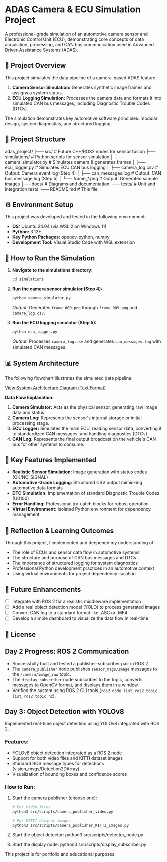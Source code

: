 # ADAS Camera & ECU Simulation Project

A professional-grade simulation of an automotive camera sensor and Electronic Control Unit (ECU), demonstrating core concepts of data acquisition, processing, and CAN bus communication used in Advanced Driver-Assistance Systems (ADAS).

## 🚀 Project Overview

This project simulates the data pipeline of a camera-based ADAS feature:
1.  **Camera Sensor Simulation:** Generates synthetic image frames and assigns a system status.
2.  **ECU Logging Simulation:** Processes the camera data and formats it into simulated CAN bus messages, including Diagnostic Trouble Codes (DTCs).

The simulation demonstrates key automotive software principles: modular design, system diagnostics, and structured logging.

## 📁 Project Structure
adas_project/
├── src/ # Future C++/ROS2 nodes for sensor fusion
├── simulations/ # Python scripts for sensor simulation
│ ├── camera_simulator.py # Simulates camera & generates frames
│ ├── ecu_logger.py # Simulates ECU CAN bus logging
│ ├── camera_log.csv # Output: Camera event log (Step 4)
│ ├── can_messages.log # Output: CAN bus message log (Step 5)
│ └── frame_*.png # Output: Generated sample images
├── docs/ # Diagrams and documentation
├── tests/ # Unit and integration tests
└── README.md # This file

## ⚙️ Environment Setup

This project was developed and tested in the following environment:
- **OS:** Ubuntu 24.04 (via WSL 2 on Windows 11)
- **Python:** 3.12+
- **Key Python Packages:** opencv-python, numpy
- **Development Tool:** Visual Studio Code with WSL extension

## 🧪 How to Run the Simulation

1.  **Navigate to the simulations directory:**
    ```bash
    cd simulations
    ```

2.  **Run the camera sensor simulator (Step 4):**
    ```bash
    python camera_simulator.py
    ```
    *Output:* Generates `frame_000.png` through `frame_009.png` and `camera_log.csv`.

3.  **Run the ECU logging simulator (Step 5):**
    ```bash
    python ecu_logger.py
    ```
    *Output:* Processes `camera_log.csv` and generates `can_messages.log` with simulated CAN messages.

## 📊 System Architecture

The following flowchart illustrates the simulated data pipeline:

[View System Architecture Diagram (Text Format)](./docs/architecture.txt)

**Data Flow Explanation:**
1.  **Camera Simulator:** Acts as the physical sensor, generating raw image data and status.
2.  **Camera Log:** Represents the sensor's internal storage or initial processing stage.
3.  **ECU Logger:** Simulates the main ECU, reading sensor data, converting it to standardized CAN messages, and handling diagnostics (DTCs).
4.  **CAN Log:** Represents the final output broadcast on the vehicle's CAN bus for other systems to consume.

## 🔧 Key Features Implemented

- **Realistic Sensor Simulation:** Image generation with status codes (OK/NO_SIGNAL)
- **Automotive-Grade Logging:** Structured CSV output mimicking automotive data formats
- **DTC Simulation:** Implementation of standard Diagnostic Trouble Codes (U0100)
- **Error Handling:** Professional try-catch blocks for robust operation
- **Virtual Environment:** Isolated Python environment for dependency management

## 📝 Reflection & Learning Outcomes

Through this project, I implemented and deepened my understanding of:

- The role of ECUs and sensor data flow in automotive systems
- The structure and purpose of CAN bus messages and DTCs
- The importance of structured logging for system diagnostics
- Professional Python development practices in an automotive context
- Using virtual environments for project dependency isolation

## 🚧 Future Enhancements

- [ ] Integrate with ROS 2 for a realistic middleware implementation
- [ ] Add a real object detection model (YOLO) to process generated images
- [ ] Convert CAN log to a standard format like .ASC or .MF4
- [ ] Develop a simple dashboard to visualize the data flow in real-time

## 📄 License

## Day 2 Progress: ROS 2 Communication
- Successfully built and tested a publisher-subscriber pair in ROS 2.
- The `camera_publisher` node publishes `sensor_msgs/Image` messages to the `/camera/image_raw` topic.
- The `display_subscriber` node subscribes to the topic, converts messages to OpenCV format, and displays them in a window.
- Verified the system using ROS 2 CLI tools (`ros2 node list`, `ros2 topic list`, `ros2 topic hz`).

## Day 3: Object Detection with YOLOv8

Implemented real-time object detection using YOLOv8 integrated with ROS 2.

### Features:
- YOLOv8 object detection integrated as a ROS 2 node
- Support for both video files and KITTI dataset images
- Standard ROS message types for detections (vision_msgs/Detection2DArray)
- Visualization of bounding boxes and confidence scores

### How to Run:
1. Start the camera publisher (choose one):
   ```bash
   # For video files
   python3 src/scripts/camera_publisher_video.py
   
   # For KITTI dataset images
   python3 src/scripts/camera_publisher_KITTI_images.py

2. Start the object detector:
   python3 src/scripts/detector_node.py

3. Start the display node:
   python3 src/scripts/display_subscriber.py


This project is for portfolio and educational purposes.
